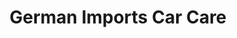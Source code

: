 ---
title: "German Imports Car Care"
url: /centennial/german-imports-car-care/
shop: Autowerkstatt
---